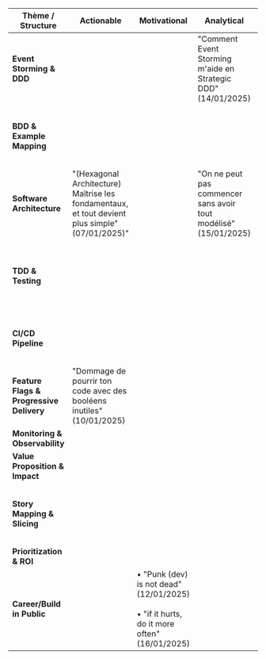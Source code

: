 | Thème / Structure                        | Actionable                                                                                      | Motivational                                                                                      | Analytical                                                       | Contrarian                                                                             | Observation                                                            | X vs. Y                                                               | Present/Future                                                                    | Listicle                                                | Upcoming Week | Highs/Lows |
| ---------------------------------------- | ----------------------------------------------------------------------------------------------- | ------------------------------------------------------------------------------------------------- | ---------------------------------------------------------------- | -------------------------------------------------------------------------------------- | ---------------------------------------------------------------------- | --------------------------------------------------------------------- | --------------------------------------------------------------------------------- | ------------------------------------------------------- | ------------- | ---------- |
| **Event Storming & DDD**                 |                                                                                                 |                                                                                                   | "Comment Event Storming m'aide en Strategic DDD" (14/01/2025)    |                                                                                        |                                                                        |                                                                       |                                                                                   |                                                         |               |            |
| **BDD & Example Mapping**                |                                                                                                 |                                                                                                   |                                                                  |                                                                                        | "Example Mapping vs 'La petite feature facile et rapide'" (17/01/2025) |                                                                       |                                                                                   |                                                         |               |            |
| **Software Architecture**                | "(Hexagonal Architecture) Maîtrise les fondamentaux, et tout devient plus simple" (07/01/2025)" |                                                                                                   | "On ne peut pas commencer sans avoir tout modélisé" (15/01/2025) | "La sur-qualité n'existe pas" (06/01/2025)                                             |                                                                        |                                                                       |                                                                                   |                                                         |               |            |
| **TDD & Testing**                        |                                                                                                 |                                                                                                   |                                                                  | "Écrire des tests ralentit le dev... Et c'est exactement ce qu'il te faut (18/01/2025) |                                                                        |                                                                       |                                                                                   |                                                         |               |            |
| **CI/CD Pipeline**                       |                                                                                                 |                                                                                                   |                                                                  |                                                                                        | "Qualité, performance et bien-être vont de pair" (08/01/2025)          |                                                                       |                                                                                   | "Les 10 steps de ma pipeline CI (Node/TS)" (13/01/2025) |               |            |
| **Feature Flags & Progressive Delivery** | "Dommage de pourrir ton code avec des booléens inutiles" (10/01/2025)                           |                                                                                                   |                                                                  |                                                                                        |                                                                        |                                                                       |                                                                                   |                                                         |               |            |
| **Monitoring & Observability**           |                                                                                                 |                                                                                                   |                                                                  |                                                                                        |                                                                        |                                                                       |                                                                                   |                                                         |               |            |
| **Value Proposition & Impact**           |                                                                                                 |                                                                                                   |                                                                  |                                                                                        |                                                                        |                                                                       |                                                                                   |                                                         |               |            |
| **Story Mapping & Slicing**              |                                                                                                 |                                                                                                   |                                                                  |                                                                                        |                                                                        | "🚀 Combine vertical slicing et outside-in (Horizontal)" (11/01/2025) |                                                                                   |                                                         |               |            |
| **Prioritization & ROI**                 |                                                                                                 |                                                                                                   |                                                                  |                                                                                        |                                                                        |                                                                       |                                                                                   |                                                         |               |            |
| **Career/Build in Public**               |                                                                                                 | • "Punk (dev) is not dead" (12/01/2025) <br/><br/> • "if it hurts, do it more often" (16/01/2025) |                                                                  |                                                                                        |                                                                        |                                                                       | "Code tout en dur, pas d'abstraction, ni de tests, on part en REPL." (09/01/2025) |                                                         |               |            |
